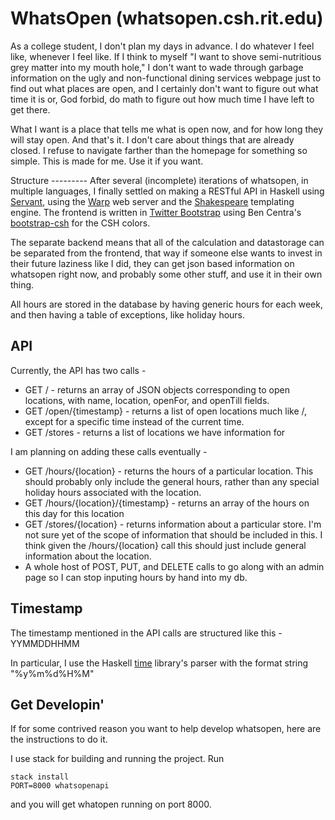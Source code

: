 WhatsOpen (whatsopen.csh.rit.edu)
=================================

As a college student, I don't plan my days in advance. I do whatever I feel
like, whenever I feel like. If I think to myself "I want to shove
semi-nutritious grey matter into my mouth hole," I don't want to wade through
garbage information on the ugly and non-functional dining services webpage just
to find out what places are open, and I certainly don't want to figure out what
time it is or, God forbid, do math to figure out how much time I have left to
get there. 

What I want is a place that tells me what is open now, and for how long they
will stay open. And that's it. I don't care about things that are already
closed. I refuse to navigate farther than the homepage for something so simple.
This is made for me. Use it if you want. 

Structure --------- After several (incomplete) iterations of whatsopen, in
multiple languages, I finally settled on making a RESTful API in Haskell using
[Servant](https://github.com/haskell-servant/servant), using the
[Warp](https://hackage.haskell.org/package/warp) web server and the
[Shakespeare](https://hackage.haskell.org/package/shakespeare) templating
engine. The frontend is written in [Twitter
Bootstrap](http://getbootstrap.com/) using Ben Centra's
[bootstrap-csh](https://github.com/bencentra/bootstrap-csh) for the CSH colors. 

The separate backend means that all of the calculation and datastorage can be
separated from the frontend, that way if someone else wants to invest in their
future laziness like I did, they can get json based information on whatsopen
right now, and probably some other stuff, and use it in their own thing. 

All hours are stored in the database by having generic hours for each week, and
then having a table of exceptions, like holiday hours. 

API
---

Currently, the API has two calls - 

 * GET / - returns an array of JSON objects corresponding to open locations,
   with name, location, openFor, and openTill fields. 
 * GET /open/{timestamp} - returns a list of open locations much like /, except for
   a specific time instead of the current time. 
 * GET /stores - returns a list of locations we have information for

I am planning on adding these calls eventually - 

 * GET /hours/{location} - returns the hours of a particular location. This
   should probably only include the general hours, rather than any special
   holiday hours associated with the location.
 * GET /hours/{location}/{timestamp} - returns an array of the hours on this
   day for this location
 * GET /stores/{location} - returns information about a particular store. I'm
   not sure yet of the scope of information that should be included in this.
   I think given the /hours/{location} call this should just include general
   information about the location.
 * A whole host of POST, PUT, and DELETE calls to go along with an admin page
   so I can stop inputing hours by hand into my db.

Timestamp
---------

The timestamp mentioned in the API calls are structured like this - YYMMDDHHMM

In particular, I use the Haskell
[time](https://hackage.haskell.org/package/time) library's parser with the
format string "%y%m%d%H%M"

Get Developin'
--------------

If for some contrived reason you want to help develop whatsopen, here are the
instructions to do it. 

I use stack for building and running the project. Run

    stack install
    PORT=8000 whatsopenapi

and you will get whatopen running on port 8000.
